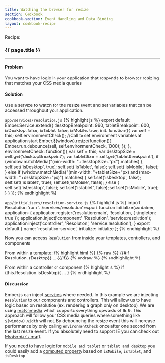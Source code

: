 ```yaml
---
title: Watching the browser for resize
section: Cookbook
cookbook-section: Event Handling and Data Binding
layout: cookbook-recipe
---
```

<span class="recipe-label">Recipe:</span>

### {{ page.title }}
-----

#### Problem
You want to have logic in your application that responds to browser resizing that matches your CSS media queries.

#### Solution
Use a service to watch for the resize event and set variables that can be accessed throughout your application.

`app/services/resolution.js`
{% highlight js %}
export default Ember.Service.extend({
    desktopBreakpoint: 960,
    tabletBreakpoint: 600,
    isDesktop: false,
    isTablet: false,
    isMobile: true,
    init: function(){
        var self = this;
        self.environmentCheck(); //Call to set environment variables at application start
        Ember.$(window).resize(function(){
            Ember.run.debounce(self, self.environmentCheck, 1000);
        });
    },
    environmentCheck: function(){
        var self = this;
        var desktopSize = self.get('desktopBreakpoint');
        var tabletSize = self.get('tabletBreakpoint');
        if (window.matchMedia("(min-width: "+desktopSize+"px").matches) {
            self.set('isDesktop', true);
            self.set('isTablet', false);
            self.set('isMobile', false);
        }
        else if (window.matchMedia("(min-width: "+tabletSize+"px) and (max-width: "+desktopSize+"px)").matches) {
            self.set('isDesktop', false);
            self.set('isTablet', true);
            self.set('isMobile', false);
        }
        else {
            self.set('isDesktop', false);
            self.set('isTablet', false);
            self.set('isMobile', true);
        }
    }
});
{% endhighlight %}


`app/initializers/resolution-service.js`
{% highlight js %}
import Resolution from '../services/resolution'
export function initialize(container, application) {
    application.register('resolution:main', Resolution, { singleton: true });
    application.inject('component', 'Resolution', 'service:resolution');
    application.inject('controller', 'Resolution', 'service:resolution');
}
export default {
    name: 'resolution-service',
    initialize: initialize
};
{% endhighlight %}

Now you can access `Resolution` from inside your templates, controllers, and components

From within a template:
{% highlight html %}
{% raw %}
{{#if Resolution.isDesktop}} ... {{/if}}
{% endraw %}
{% endhighlight %}

From within a controller or component
{% highlight js %}
if (this.Resolution.isDesktop){ ... }
{% endhighlight %}

#### Discussion
Ember.js can inject [services](http://guides.emberjs.com/v2.0.0/services/) where needed. In this example we are injecting `Resolution` to our components and controllers. This will allow us to have logic based on resolution (ex. rendering a graph only on desktop). We are using [matchmedia](http://caniuse.com/#feat=matchmedia) which supports everything upwards of IE 9. This approach will follow your CSS media queries where something like `$(window).width` will not. By debouncing the resize event this will increase performance by only calling `environmentCheck` once after one second from the last resize event. If you absolutely need to support IE you can check out [Modernizr's mq()](http://modernizr.com/docs/#mq).

If you need to have logic for `mobile and tablet` or `tablet and desktop` you could easily add a [computed property](http://guides.emberjs.com/v2.0.0/object-model/computed-properties/) based on `isMobile`, `isTablet`, and `isDesktop`
